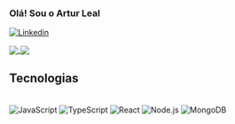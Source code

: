 
### Olá! Sou o Artur Leal

[![Linkedin](https://img.shields.io/badge/LinkedIn-0077B5?style=for-the-badge&logo=linkedin&logoColor=white)](https://www.linkedin.com/in/artur-leal-352a02209/)

<a href="https://github.com/ArturLeaI/github-readme-stats">
  <img align="center" src="https://github-readme-stats.vercel.app/api/pin/?username=ArturLeaI&repo=github-readme-stats" />
</a>
<a href="https://github.com/ArturLeaI/convoychat">
  <img align="center" src="https://github-readme-stats.vercel.app/api/pin/?username=anuraghazra&repo=convoychat" />
</a>

## Tecnologias
<div style="display: inline_block"><br/>
  <img align="center"  alt = "JavaScript" src="https://img.shields.io/badge/JavaScript-323330?style=for-the-badge&logo=javascript&logoColor=F7DF1E">
  <img align="center"  alt = "TypeScript" src="https://img.shields.io/badge/TypeScript-007ACC?style=for-the-badge&logo=typescript&logoColor=white">
  <img align="center"  alt = "React" src="https://img.shields.io/badge/React-20232A?style=for-the-badge&logo=react&logoColor=61DAFB">
  <img align="center"  alt = "Node.js" src="https://img.shields.io/badge/Node.js-43853D?style=for-the-badge&logo=node.js&logoColor=white">
  <img align="center"  alt = "MongoDB" src="https://img.shields.io/badge/MongoDB-4EA94B?style=for-the-badge&logo=mongodb&logoColor=white">
</div>


